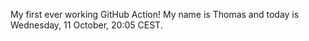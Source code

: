 My first ever working GitHub Action!
My name is Thomas and today is Wednesday, 11 October, 20:05 CEST. 
